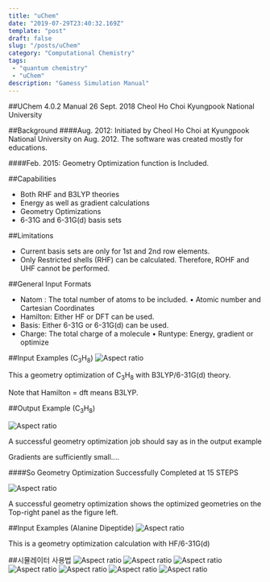 ```yaml
---
title: "uChem"
date: "2019-07-29T23:40:32.169Z"
template: "post"
draft: false
slug: "/posts/uChem"
category: "Computational Chemistry"
tags: 
 - "quantum chemistry"
 - "uChem"
description: "Gamess Simulation Manual"
---
```

##UChem 4.0.2 Manual
26 Sept. 2018
Cheol Ho Choi Kyungpook National University

##Background
####Aug. 2012: 
Initiated by Cheol Ho Choi at Kyungpook National University on Aug. 2012. The software was created mostly for educations.

####Feb. 2015: 
Geometry Optimization function is Included.

##Capabilities
- Both RHF and B3LYP theories
- Energy as well as gradient calculations 
- Geometry Optimizations
- 6-31G and 6-31G(d) basis sets

##Limitations
- Current basis sets are only for 1st and 2nd row elements.
- Only Restricted shells (RHF) can be calculated. Therefore, ROHF and UHF cannot be performed.

##General Input Formats
- Natom : The total number of atoms to be included. • Atomic number and Cartesian Coordinates
- Hamilton: Either HF or DFT can be used.
- Basis: Either 6-31G or 6-31G(d) can be used.
- Charge: The total charge of a molecule • Runtype: Energy, gradient or optimize

##Input Examples ($\mathrm{C}_{3} \mathrm{H}_{8}$)
![Aspect ratio](/media/POST/00006/0.jpg)

This a geometry optimization of $\mathrm{C}_{3} \mathrm{H}_{8}$ with B3LYP/6-31G(d) theory.

Note that Hamilton = dft means B3LYP.

##Output Example ($\mathrm{C}_{3} \mathrm{H}_{8}$)

![Aspect ratio](/media/POST/00006/1.jpg)

A successful geometry optimization job should say as in the output example

Gradients are sufficiently small....

####So Geometry Optimization Successfully Completed at 15 STEPS

![Aspect ratio](/media/POST/00006/2.jpg)

A successful geometry optimization shows the optimized geometries on the Top-right panel as the figure left.

##Input Examples (Alanine Dipeptide)
![Aspect ratio](/media/POST/00006/3.jpg)

This is a geometry optimization calculation with HF/6-31G(d)

##시뮬레이터 사용법
![Aspect ratio](/media/POST/00006/4.jpg)
![Aspect ratio](/media/POST/00006/5.jpg)
![Aspect ratio](/media/POST/00006/6.jpg)
![Aspect ratio](/media/POST/00006/7.jpg)
![Aspect ratio](/media/POST/00006/8.jpg)
![Aspect ratio](/media/POST/00006/9.jpg)
![Aspect ratio](/media/POST/00006/10.jpg)







